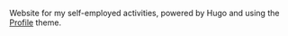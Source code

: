 Website for my self-employed activities, powered by Hugo and using the [Profile](https://themes.gohugo.io/themes/hugo-profile/) theme.
